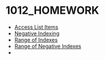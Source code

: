 # 1012_HOMEWORK

- [Access List Items](https://gist.github.com/4110E34/749952cefb94c0c4714a39933f1d4d78)
- [Negative Indexing](https://gist.github.com/4110E34/b36a2846b4fe080a7b07763f3ada1375)
- [Range of Indexes](https://gist.github.com/4110E34/1dc4a3a603800f43767510a5a03128f6)
- [Range of Negative Indexes](https://gist.github.com/4110E34/1dc4a3a603800f43767510a5a03128f6)
- 
